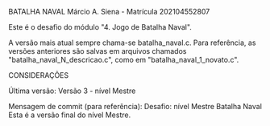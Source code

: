 BATALHA NAVAL
Márcio A. Siena - Matrícula 202104552807

Este é o desafio do módulo "4. Jogo de Batalha Naval".

A versão mais atual sempre chama-se batalha_naval.c.
Para referência, as versões anteriores são salvas em arquivos chamados "batalha_naval_N_descricao.c", como em "batalha_naval_1_novato.c".

CONSIDERAÇÕES 


Última versão:
Versão 3 - nível Mestre

Mensagem de commit (para referência):
Desafio: nível Mestre
Batalha Naval
Esta é a versão final do nível Mestre.
